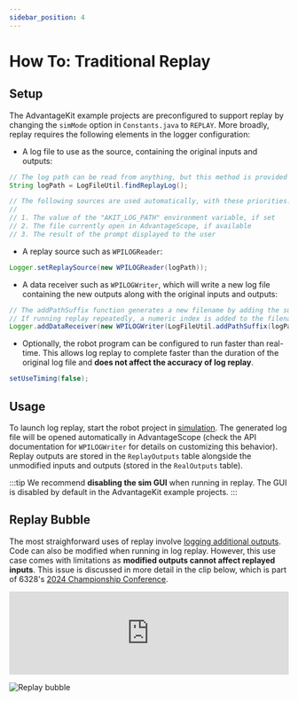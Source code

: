 ```yaml
---
sidebar_position: 4
---
```


# How To: Traditional Replay

## Setup

The AdvantageKit example projects are preconfigured to support replay by changing the `simMode` option in `Constants.java` to `REPLAY`. More broadly, replay requires the following elements in the logger configuration:

- A log file to use as the source, containing the original inputs and outputs:

```java
// The log path can be read from anything, but this method is provided for convenicence
String logPath = LogFileUtil.findReplayLog();

// The following sources are used automatically, with these priorities:
//
// 1. The value of the "AKIT_LOG_PATH" environment variable, if set
// 2. The file currently open in AdvantageScope, if available
// 3. The result of the prompt displayed to the user
```

- A replay source such as `WPILOGReader`:

```java
Logger.setReplaySource(new WPILOGReader(logPath));
```

- A data receiver such as `WPILOGWriter`, which will write a new log file containing the new outputs along with the original inputs and outputs:

```java
// The addPathSuffix function generates a new filename by adding the suffix.
// If running replay repeatedly, a numeric index is added to the filename instead.
Logger.addDataReceiver(new WPILOGWriter(LogFileUtil.addPathSuffix(logPath, "_sim")));
```

- Optionally, the robot program can be configured to run faster than real-time. This allows log replay to complete faster than the duration of the original log file and **does not affect the accuracy of log replay**.

```java
setUseTiming(false);
```

## Usage

To launch log replay, start the robot project in [simulation](https://docs.wpilib.org/en/stable/docs/software/wpilib-tools/robot-simulation/introduction.html). The generated log file will be opened automatically in AdvantageScope (check the API documentation for `WPILOGWriter` for details on customizing this behavior). Replay outputs are stored in the `ReplayOutputs` table alongside the unmodified inputs and outputs (stored in the `RealOutputs` table).

:::tip
We recommend **disabling the sim GUI** when running in replay. The GUI is disabled by default in the AdvantageKit example projects.
:::

## Replay Bubble

The most straighforward uses of replay involve [logging additional outputs](./what-is-advantagekit/example-output-logging.md). Code can also be modified when running in log replay. However, this use case comes with limitations as **modified outputs cannot affect replayed inputs**. This issue is discussed in more detail in the clip below, which is part of 6328's [2024 Championship Conference](./what-is-advantagekit/champs-conference.md).

<iframe width="100%" style={{"aspect-ratio": "16 / 9"}} src="https://www.youtube.com/embed/BrzPw6ngx4o?start=1676&end=1841" title="FRC Log Replay and Simulation (2024) -  FRC 6328 FIRST Championship Conference" frameborder="0" allow="accelerometer; autoplay; clipboard-write; encrypted-media; gyroscope; picture-in-picture; web-share" referrerpolicy="strict-origin-when-cross-origin" allowfullscreen></iframe>

![Replay bubble](./img/replay-bubble.png)
